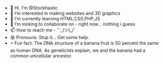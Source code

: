 - 👋 Hi, I’m @Stockhastic
- 👀 I’m interested in making websites and 3D graphics
- 🌱 I’m currently learning HTML,CSS,PHP,JS
- 💞️ I’m looking to collaborate on - right now... nothing i guess 
- 📫 How to reach me - ¯'\_(ツ)_/¯
- 😄 Pronouns: Stop it... Get some help.
- ⚡ Fun fact: The DNA structure of a banana fruit is 50 percent the same as human DNA. As geneticists explain, we and the banana had a common unicellular ancestor.

<!---
Stockhastic/Stockhastic is a ✨ special ✨ repository because its `README.md` (this file) appears on your GitHub profile.
You can click the Preview link to take a look at your changes.
--->
